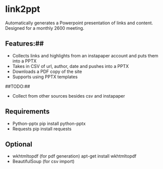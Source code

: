link2ppt
========

Automatically generates a Powerpoint presentation of links and content. Designed for a monthly 2600 meeting. 

## Features:##

* Collects links and highlights from an instapaper account and puts them into a PPTX
* Takes in CSV of url, author, date and pushes into a PPTX
* Downloads a PDF copy of the site
* Supports using PPTX templates

##TODO:##

* Collect from other sources besides csv and instapaper

## Requirements ##

* Python-pptx
 pip install python-pptx
* Requests
 pip install requests
 
## Optional ##

* wkhtmltopdf (for pdf generation)
 apt-get install wkhtmltopdf
* BeautifulSoup (for csv import)